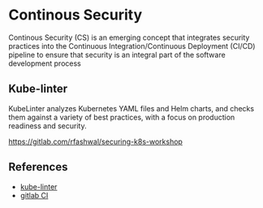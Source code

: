 # Continous Security
Continous Security (CS) is an emerging concept that integrates security practices into the Continuous Integration/Continuous Deployment (CI/CD) pipeline to ensure that security is an integral part of the software development process

## Kube-linter
KubeLinter analyzes Kubernetes YAML files and Helm charts, and checks them against a variety of best practices, with a focus on production readiness and security.

https://gitlab.com/rfashwal/securing-k8s-workshop

## References
- [kube-linter](https://github.com/stackrox/kube-linter)
- [gitlab CI](https://docs.gitlab.com/ee/ci/)

